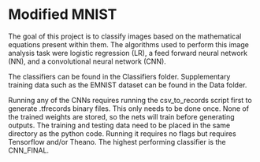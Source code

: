 # Modified MNIST

The goal of this project is to classify images based on the mathematical equations present within them. The algorithms used to perform this image analysis task were logistic regression (LR), a feed forward neural network (NN), and a convolutional neural network (CNN).

The classifiers can be found in the Classifiers folder.
Supplementary training data such as the EMNIST dataset can be found in the Data folder.

Running any of the CNNs requires running the csv_to_records script first to generate .tfrecords binary files. This only needs to be done once. None of the trained weights are stored, so the nets will train before generating outputs. The training and testing data need to be placed in the same directory as the python code. Running it requires no flags but requires Tensorflow and/or Theano. The highest performing classifier is the CNN_FINAL.